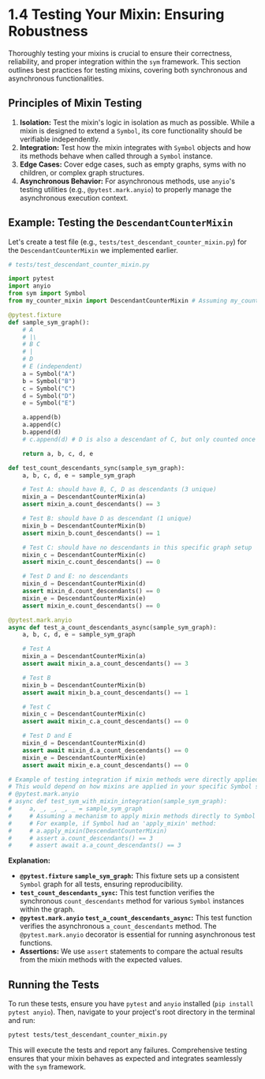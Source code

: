 # 1.4 Testing Your Mixin: Ensuring Robustness

Thoroughly testing your mixins is crucial to ensure their correctness, reliability, and proper integration within the `sym` framework. This section outlines best practices for testing mixins, covering both synchronous and asynchronous functionalities.

## Principles of Mixin Testing

1.  **Isolation:** Test the mixin's logic in isolation as much as possible. While a mixin is designed to extend a `Symbol`, its core functionality should be verifiable independently.
2.  **Integration:** Test how the mixin integrates with `Symbol` objects and how its methods behave when called through a `Symbol` instance.
3.  **Edge Cases:** Cover edge cases, such as empty graphs, syms with no children, or complex graph structures.
4.  **Asynchronous Behavior:** For asynchronous methods, use `anyio`'s testing utilities (e.g., `@pytest.mark.anyio`) to properly manage the asynchronous execution context.

## Example: Testing the `DescendantCounterMixin`

Let's create a test file (e.g., `tests/test_descendant_counter_mixin.py`) for the `DescendantCounterMixin` we implemented earlier.

```python
# tests/test_descendant_counter_mixin.py

import pytest
import anyio
from sym import Symbol
from my_counter_mixin import DescendantCounterMixin # Assuming my_counter_mixin.py is in your PYTHONPATH

@pytest.fixture
def sample_sym_graph():
    # A
    # |\
    # B C
    # |
    # D
    # E (independent)
    a = Symbol("A")
    b = Symbol("B")
    c = Symbol("C")
    d = Symbol("D")
    e = Symbol("E")

    a.append(b)
    a.append(c)
    b.append(d)
    # c.append(d) # D is also a descendant of C, but only counted once

    return a, b, c, d, e

def test_count_descendants_sync(sample_sym_graph):
    a, b, c, d, e = sample_sym_graph

    # Test A: should have B, C, D as descendants (3 unique)
    mixin_a = DescendantCounterMixin(a)
    assert mixin_a.count_descendants() == 3

    # Test B: should have D as descendant (1 unique)
    mixin_b = DescendantCounterMixin(b)
    assert mixin_b.count_descendants() == 1

    # Test C: should have no descendants in this specific graph setup
    mixin_c = DescendantCounterMixin(c)
    assert mixin_c.count_descendants() == 0

    # Test D and E: no descendants
    mixin_d = DescendantCounterMixin(d)
    assert mixin_d.count_descendants() == 0
    mixin_e = DescendantCounterMixin(e)
    assert mixin_e.count_descendants() == 0

@pytest.mark.anyio
async def test_a_count_descendants_async(sample_sym_graph):
    a, b, c, d, e = sample_sym_graph

    # Test A
    mixin_a = DescendantCounterMixin(a)
    assert await mixin_a.a_count_descendants() == 3

    # Test B
    mixin_b = DescendantCounterMixin(b)
    assert await mixin_b.a_count_descendants() == 1

    # Test C
    mixin_c = DescendantCounterMixin(c)
    assert await mixin_c.a_count_descendants() == 0

    # Test D and E
    mixin_d = DescendantCounterMixin(d)
    assert await mixin_d.a_count_descendants() == 0
    mixin_e = DescendantCounterMixin(e)
    assert await mixin_e.a_count_descendants() == 0

# Example of testing integration if mixin methods were directly applied to Symbol
# This would depend on how mixins are applied in your specific Symbol setup
# @pytest.mark.anyio
# async def test_sym_with_mixin_integration(sample_sym_graph):
#     a, _, _, _, _ = sample_sym_graph
#     # Assuming a mechanism to apply mixin methods directly to Symbol instances
#     # For example, if Symbol had an 'apply_mixin' method:
#     # a.apply_mixin(DescendantCounterMixin)
#     # assert a.count_descendants() == 3
#     # assert await a.a_count_descendants() == 3
```

**Explanation:**

*   **`@pytest.fixture` `sample_sym_graph`:** This fixture sets up a consistent `Symbol` graph for all tests, ensuring reproducibility.
*   **`test_count_descendants_sync`:** This test function verifies the synchronous `count_descendants` method for various `Symbol` instances within the graph.
*   **`@pytest.mark.anyio` `test_a_count_descendants_async`:** This test function verifies the asynchronous `a_count_descendants` method. The `@pytest.mark.anyio` decorator is essential for running asynchronous test functions.
*   **Assertions:** We use `assert` statements to compare the actual results from the mixin methods with the expected values.

## Running the Tests

To run these tests, ensure you have `pytest` and `anyio` installed (`pip install pytest anyio`). Then, navigate to your project's root directory in the terminal and run:

```bash
pytest tests/test_descendant_counter_mixin.py
```

This will execute the tests and report any failures. Comprehensive testing ensures that your mixin behaves as expected and integrates seamlessly with the `sym` framework.
